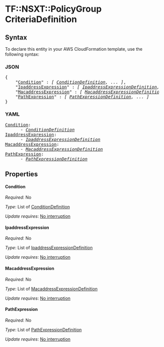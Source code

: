 # TF::NSXT::PolicyGroup CriteriaDefinition

## Syntax

To declare this entity in your AWS CloudFormation template, use the following syntax:

### JSON

<pre>
{
    "<a href="#condition" title="Condition">Condition</a>" : <i>[ <a href="conditiondefinition.md">ConditionDefinition</a>, ... ]</i>,
    "<a href="#ipaddressexpression" title="IpaddressExpression">IpaddressExpression</a>" : <i>[ <a href="ipaddressexpressiondefinition.md">IpaddressExpressionDefinition</a>, ... ]</i>,
    "<a href="#macaddressexpression" title="MacaddressExpression">MacaddressExpression</a>" : <i>[ <a href="macaddressexpressiondefinition.md">MacaddressExpressionDefinition</a>, ... ]</i>,
    "<a href="#pathexpression" title="PathExpression">PathExpression</a>" : <i>[ <a href="pathexpressiondefinition.md">PathExpressionDefinition</a>, ... ]</i>
}
</pre>

### YAML

<pre>
<a href="#condition" title="Condition">Condition</a>: <i>
      - <a href="conditiondefinition.md">ConditionDefinition</a></i>
<a href="#ipaddressexpression" title="IpaddressExpression">IpaddressExpression</a>: <i>
      - <a href="ipaddressexpressiondefinition.md">IpaddressExpressionDefinition</a></i>
<a href="#macaddressexpression" title="MacaddressExpression">MacaddressExpression</a>: <i>
      - <a href="macaddressexpressiondefinition.md">MacaddressExpressionDefinition</a></i>
<a href="#pathexpression" title="PathExpression">PathExpression</a>: <i>
      - <a href="pathexpressiondefinition.md">PathExpressionDefinition</a></i>
</pre>

## Properties

#### Condition

_Required_: No

_Type_: List of <a href="conditiondefinition.md">ConditionDefinition</a>

_Update requires_: [No interruption](https://docs.aws.amazon.com/AWSCloudFormation/latest/UserGuide/using-cfn-updating-stacks-update-behaviors.html#update-no-interrupt)

#### IpaddressExpression

_Required_: No

_Type_: List of <a href="ipaddressexpressiondefinition.md">IpaddressExpressionDefinition</a>

_Update requires_: [No interruption](https://docs.aws.amazon.com/AWSCloudFormation/latest/UserGuide/using-cfn-updating-stacks-update-behaviors.html#update-no-interrupt)

#### MacaddressExpression

_Required_: No

_Type_: List of <a href="macaddressexpressiondefinition.md">MacaddressExpressionDefinition</a>

_Update requires_: [No interruption](https://docs.aws.amazon.com/AWSCloudFormation/latest/UserGuide/using-cfn-updating-stacks-update-behaviors.html#update-no-interrupt)

#### PathExpression

_Required_: No

_Type_: List of <a href="pathexpressiondefinition.md">PathExpressionDefinition</a>

_Update requires_: [No interruption](https://docs.aws.amazon.com/AWSCloudFormation/latest/UserGuide/using-cfn-updating-stacks-update-behaviors.html#update-no-interrupt)

